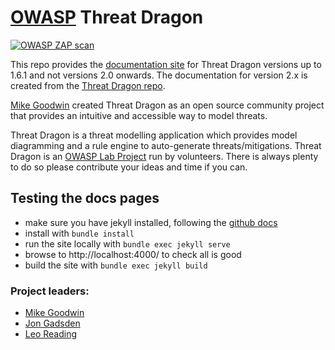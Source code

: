 # [OWASP](https://www.owasp.org) Threat Dragon #

[![OWASP ZAP scan](https://github.com/threatdragon/threatdragon.github.io/actions/workflows/zap_scan.yaml/badge.svg)](https://github.com/threatdragon/threatdragon.github.io/actions/workflows/zap_scan.yaml)

This repo provides the [documentation site](https://threatdragon.github.io)
for Threat Dragon versions up to 1.6.1 and not versions 2.0 onwards.
The documentation for version 2.x is created from the [Threat Dragon repo][repo].

[Mike Goodwin](https://github.com/mike-goodwin) created Threat Dragon as an open source community project
that provides an intuitive and accessible way to model threats.

Threat Dragon is a threat modelling application which provides model diagramming and a rule engine to auto-generate threats/mitigations. 
Threat Dragon is an [OWASP Lab Project](https://owasp.org/www-project-threat-dragon/) run by volunteers.
There is always plenty to do so please contribute your ideas and time if you can.

## Testing the docs pages

* make sure you have jekyll installed, following the
    [github docs](https://docs.github.com/en/github/working-with-github-pages/testing-your-github-pages-site-locally-with-jekyll)
* install with `bundle install`
* run the site locally with `bundle exec jekyll serve`
* browse to http://localhost:4000/ to check all is good
* build the site with `bundle exec jekyll build`

### Project leaders:

* [Mike Goodwin](mailto:mike.goodwin@owasp.org)
* [Jon Gadsden](mailto:jon.gadsden@owasp.org)
* [Leo Reading](mailto:leo.reading@owasp.org)

[repo]: https://github.com/OWASP/threat-dragon/tree/main/docs
